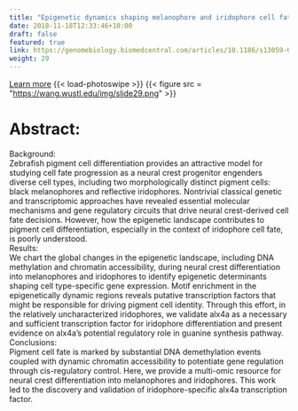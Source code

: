 ```yaml
---
title: "Epigenetic dynamics shaping melanophore and iridophore cell fate in zebrafish"
date: 2018-11-18T12:33:46+10:00
draft: false
featured: true
link: https://genomebiology.biomedcentral.com/articles/10.1186/s13059-021-02493-x
weight: 29
---
```


[Learn more](https://genomebiology.biomedcentral.com/articles/10.1186/s13059-021-02493-x)
{{< load-photoswipe >}}
{{< figure src = "https://wang.wustl.edu/img/slide29.png" >}}

# Abstract: 

Background:  
Zebrafish pigment cell differentiation provides an attractive model for studying cell fate progression as a neural crest progenitor engenders diverse cell types, including two morphologically distinct pigment cells: black melanophores and reflective iridophores. Nontrivial classical genetic and transcriptomic approaches have revealed essential molecular mechanisms and gene regulatory circuits that drive neural crest-derived cell fate decisions. However, how the epigenetic landscape contributes to pigment cell differentiation, especially in the context of iridophore cell fate, is poorly understood.
\
Results:  
We chart the global changes in the epigenetic landscape, including DNA methylation and chromatin accessibility, during neural crest differentiation into melanophores and iridophores to identify epigenetic determinants shaping cell type-specific gene expression. Motif enrichment in the epigenetically dynamic regions reveals putative transcription factors that might be responsible for driving pigment cell identity. Through this effort, in the relatively uncharacterized iridophores, we validate alx4a as a necessary and sufficient transcription factor for iridophore differentiation and present evidence on alx4a’s potential regulatory role in guanine synthesis pathway.
\
Conclusions:  
Pigment cell fate is marked by substantial DNA demethylation events coupled with dynamic chromatin accessibility to potentiate gene regulation through cis-regulatory control. Here, we provide a multi-omic resource for neural crest differentiation into melanophores and iridophores. This work led to the discovery and validation of iridophore-specific alx4a transcription factor.